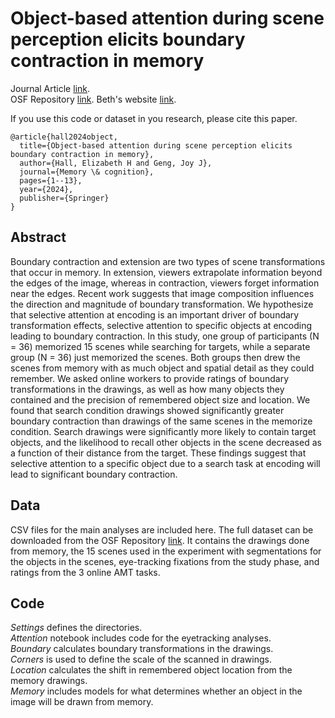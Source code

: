 # Object-based attention during scene perception elicits boundary contraction in memory
Journal Article [link](https://rdcu.be/dHWZk).
<br> OSF Repository [link](https://osf.io/mkas7/). 
Beth's website [link](https://elizabethhhall.com).

If you use this code or dataset in you research, please cite this paper. 

```
@article{hall2024object,
  title={Object-based attention during scene perception elicits boundary contraction in memory},
  author={Hall, Elizabeth H and Geng, Joy J},
  journal={Memory \& cognition},
  pages={1--13},
  year={2024},
  publisher={Springer}
}
```

## Abstract

Boundary contraction and extension are two types of scene transformations that occur in memory. In extension, viewers extrapolate information beyond the edges of the image, whereas in contraction, viewers forget information near the edges. Recent work suggests that image composition influences the direction and magnitude of boundary transformation. We hypothesize that selective attention at encoding is an important driver of boundary transformation effects, selective attention to specific objects at encoding leading to boundary contraction. In this study, one group of participants (N = 36) memorized 15 scenes while searching for targets, while a separate group (N = 36) just memorized the scenes. Both groups then drew the scenes from memory with as much object and spatial detail as they could remember. We asked online workers to provide ratings of boundary transformations in the drawings, as well as how many objects they contained and the precision of remembered object size and location. We found that search condition drawings showed significantly greater boundary contraction than drawings of the same scenes in the memorize condition. Search drawings were significantly more likely to contain target objects, and the likelihood to recall other objects in the scene decreased as a function of their distance from the target. These findings suggest that selective attention to a specific object due to a search task at encoding will lead to significant boundary contraction.

## Data

CSV files for the main analyses are included here. The full dataset can be downloaded from the OSF Repository [link](https://osf.io/mkas7/). It contains the drawings done from memory, the 15 scenes used in the experiment with segmentations for the objects in the scenes, eye-tracking fixations from the study phase, and ratings from the 3 online AMT tasks. 

## Code 

<i>Settings</i> defines the directories. <br>
<i>Attention</i> notebook includes code for the eyetracking analyses. 
<br><i>Boundary</i> calculates boundary transformations in the drawings. 
<br><i>Corners</i> is used to define the scale of the scanned in drawings.
<br><i>Location</i> calculates the shift in remembered object location from the memory drawings.
<br><i>Memory</i> includes models for what determines whether an object in the image will be drawn from memory. 
